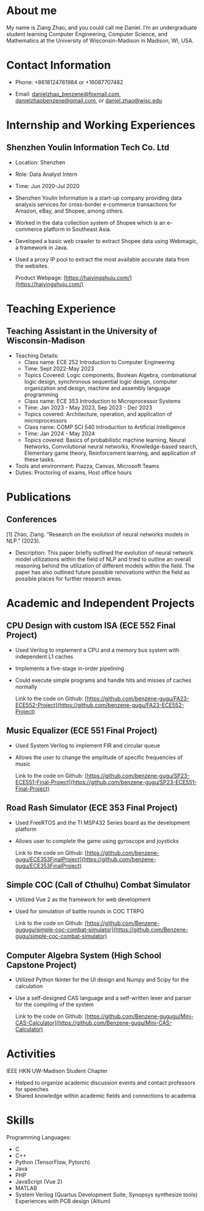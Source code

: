 # About me

My name is Ziang Zhao, and you could call me Daniel. I’m an undergraduate student learning Computer Engineering, Computer Science, and Mathematics at the University of Wisconsin-Madison in Madison, WI, USA.


# Contact Information
- Phone: +8618124761984 or +16087707482

- Email: [danielzhao_benzene@foxmail.com](danielzhao_benzene@foxmail.com), [danielzhaobenzene@gmail.com](danielzhaobenzene@gmail.com), or [daniel.zhao@wisc.edu](daniel.zhao@wisc.edu)

# Internship and Working Experiences

## Shenzhen Youlin Information Tech Co. Ltd

- Location: Shenzhen

- Role: Data Analyst Intern

- Time: Jun 2020-Jul 2020

- Shenzhen Youlin Information is a start-up company providing data analysis services for cross-border e-commerce transactions for Amazon, eBay, and Shopee, among others.

- Worked in the data collection system of Shopee which is an e-commerce platform in Southeast Asia. 

- Developed a basic web crawler to extract Shopee data using Webmagic, a framework in Java.

- Used a proxy IP pool to extract the most available accurate data from the websites.

    Product Webpage: [https://haiyingshuju.com/](https://haiyingshuju.com/)

# Teaching Experience

## Teaching Assistant in the University of Wisconsin-Madison
- Teaching Details: 
    - Class name: ECE 252 Introduction to Computer Engineering
    - Time: Sept 2022-May 2023
    - Topics Covered: Logic components, Boolean Algebra, combinational logic design, synchronous sequential logic design, computer organization and design, machine and assembly language programming
    - Class name: ECE 353 Introduction to Microprocessor Systems
    - Time: Jan 2023 - May 2023, Sep 2023 - Dec 2023
    - Topics covered: Architecture, operation, and application of microprocessors
    - Class name: COMP SCI 540 Introduction to Artificial Intelligence
    - Time: Jan 2024 - May 2024
    - Topics covered: Basics of probabilistic machine learning, Neural Networks, Convolutional neural networks, Knowledge-based search, Elementary game theory, Reinforcement learning, and application of these tasks. 
- Tools and environment: Piazza, Canvas, Microsoft Teams
- Duties: Proctoring of exams, Host office hours

# Publications

## Conferences
[1] Zhao, Ziang. “Research on the evolution of neural networks models in NLP.” (2023).
- Description: This paper briefly outlined the evolution of neural network model utilizations within the field of NLP and tried to outline an overall reasoning behind the utilization of different models within the field. The paper has also outlined future possible renovations within the field as possible places for further research areas. 


# Academic and Independent Projects

## CPU Design with custom ISA (ECE 552 Final Project)
-	Used Verilog to implement a CPU and a memory bus system with independent L1 caches
-	Implements a five-stage in-order pipelining
-	Could execute simple programs and handle hits and misses of caches normally

      Link to the code on Github: [https://github.com/benzene-gugu/FA23-ECE552-Project](https://github.com/benzene-gugu/FA23-ECE552-Project)

## Music Equalizer (ECE 551 Final Project)
-	Used System Verilog to implement FIR and circular queue
-	Allows the user to change the amplitude of specific frequencies of music

      Link to the code on Github: [https://github.com/benzene-gugu/SP23-ECE551-Final-Project](https://github.com/benzene-gugu/SP23-ECE551-Final-Project)


## Road Rash Simulator (ECE 353 Final Project)
-	Used FreeRTOS and the TI MSP432 Series board as the development platform
-	Allows user to complete the game using gyroscope and joysticks

      Link to the code on Github: [https://github.com/benzene-gugu/ECE353FinalProject](https://github.com/benzene-gugu/ECE353FinalProject)


## Simple COC (Call of Cthulhu) Combat Simulator
-	Utilized Vue 2 as the framework for web development
-	Used for simulation of battle rounds in COC TTRPG

    Link to the code on Github: [https://github.com/Benzene-gugugu/simple-coc-combat-simulator](https://github.com/Benzene-gugu/simple-coc-combat-simulator)

## Computer Algebra System (High School Capstone Project)
- Utilized Python tkinter for the UI design and Numpy and Scipy for the calculation
- Use a self-designed CAS language and a self-written lexer and parser for the compiling of the system

    Link to the code on Github: [https://github.com/Benzene-gugugu/Mini-CAS-Calculator](https://github.com/Benzene-gugu/Mini-CAS-Calculator)

# Activities
IEEE HKN UW-Madison Student Chapter
-	Helped to organize academic discussion events and contact professors for speeches
-	Shared knowledge within academic fields and connections to academia

# Skills
Programming Languages: 
- C
- C++
- Python (TensorFlow, Pytorch)
- Java
- PHP
- JavaScript (Vue 2)
- MATLAB
- System Verilog (Quartus Development Suite, Synopsys synthesize tools)
Experiences with PCB design (Altium)
